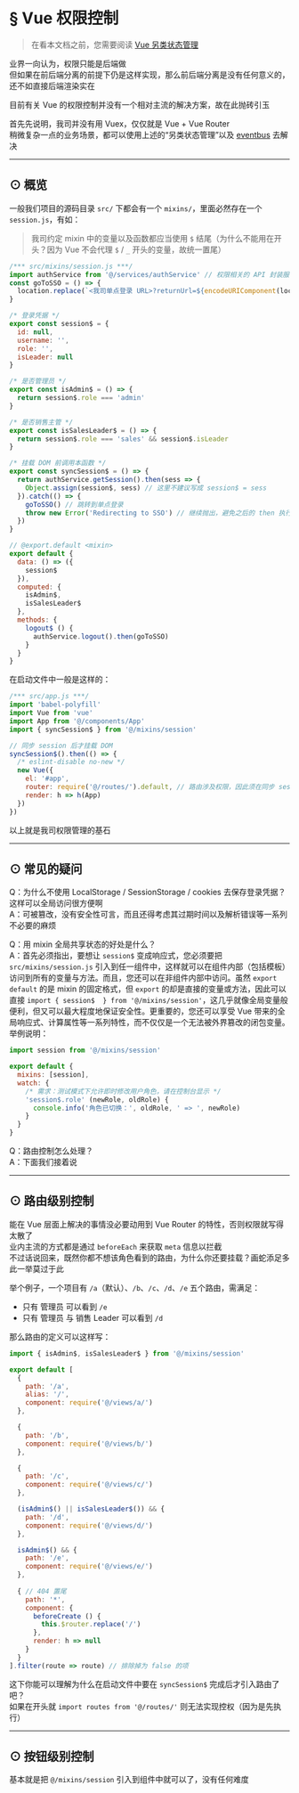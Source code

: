 # § Vue 权限控制

> 在看本文档之前，您需要阅读 [Vue 另类状态管理](https://github.com/kenberkeley/vue-state-management-alternative)

业界一向认为，权限只能是后端做  
但如果在前后端分离的前提下仍是这样实现，那么前后端分离是没有任何意义的，还不如直接后端渲染实在

目前有关 Vue 的权限控制并没有一个相对主流的解决方案，故在此抛砖引玉

首先先说明，我司并没有用 Vuex，仅仅就是 Vue + Vue Router  
稍微复杂一点的业务场景，都可以使用上述的“另类状态管理”以及 [eventbus](https://cn.vuejs.org/v2/guide/components.html#非父子组件的通信) 去解决 

***

## ⊙ 概览

一般我们项目的源码目录 `src/` 下都会有一个 `mixins/`，里面必然存在一个 `session.js`，有如：

> 我司约定 mixin 中的变量以及函数都应当使用 `$` 结尾（为什么不能用在开头？因为 Vue 不会代理 `$` / `_` 开头的变量，故统一置尾）

```js
/*** src/mixins/session.js ***/
import authService from '@/services/authService' // 权限相关的 API 封装服务
const goToSSO = () => {
  location.replace(`<我司单点登录 URL>?returnUrl=${encodeURIComponent(location.href)}`)
}

/* 登录凭据 */
export const session$ = {
  id: null,
  username: '',
  role: '',
  isLeader: null
}

/* 是否管理员 */
export const isAdmin$ = () => {
  return session$.role === 'admin'
}

/* 是否销售主管 */
export const isSalesLeader$ = () => {
  return session$.role === 'sales' && session$.isLeader
}

/* 挂载 DOM 前调用本函数 */
export const syncSession$ = () => {
  return authService.getSession().then(sess => {
    Object.assign(session$, sess) // 这里不建议写成 session$ = sess
  }).catch(() => {
    goToSSO() // 跳转到单点登录
    throw new Error('Redirecting to SSO') // 继续抛出，避免之后的 then 执行挂载 DOM
  })
}

// @export.default <mixin>
export default {
  data: () => ({
    session$
  }),
  computed: {
    isAdmin$,
    isSalesLeader$
  },
  methods: {
    logout$ () {
      authService.logout().then(goToSSO)
    }
  }
}
``` 

在启动文件中一般是这样的：

```js
/*** src/app.js ***/
import 'babel-polyfill'
import Vue from 'vue'
import App from '@/components/App'
import { syncSession$ } from '@/mixins/session'

// 同步 session 后才挂载 DOM
syncSession$().then(() => {
  /* eslint-disable no-new */
  new Vue({
    el: '#app',
    router: require('@/routes/').default, // 路由涉及权限，因此须在同步 session 后才执行
    render: h => h(App)
  })
})
```

以上就是我司权限管理的基石

***

## ⊙ 常见的疑问

Q：为什么不使用 LocalStorage / SessionStorage / cookies 去保存登录凭据？这样可以全局访问很方便啊  
A：可被篡改，没有安全性可言，而且还得考虑其过期时间以及解析错误等一系列不必要的麻烦

Q：用 mixin 全局共享状态的好处是什么？  
A：首先必须指出，要想让 `session$` 变成响应式，您必须要把 `src/mixins/session.js` 引入到任一组件中，这样就可以在组件内部（包括模板）访问到所有的变量与方法。而且，您还可以在非组件内部中访问。虽然 `export default` 的是 mixin 的固定格式，但 `export` 的却是直接的变量或方法，因此可以直接 `import { session$  } from '@/mixins/session'`，这几乎就像全局变量般便利，但又可以最大程度地保证安全性。更重要的，您还可以享受 Vue 带来的全局响应式、计算属性等一系列特性，而不仅仅是一个无法被外界篡改的闭包变量。举例说明：

```js
import session from '@/mixins/session'

export default {
  mixins: [session],
  watch: {
    /* 需求：测试模式下允许即时修改用户角色，请在控制台显示 */
    'session$.role' (newRole, oldRole) {
      console.info('角色已切换：', oldRole, ' => ', newRole)
    }
  }
}
```

Q：路由控制怎么处理？  
A：下面我们接着说

***

## ⊙ 路由级别控制

能在 Vue 层面上解决的事情没必要动用到 Vue Router 的特性，否则权限就写得太散了  
业内主流的方式都是通过 `beforeEach` 来获取 `meta` 信息以拦截  
不过话说回来，既然你都不想该角色看到的路由，为什么你还要挂载？画蛇添足多此一举莫过于此

举个例子，一个项目有 `/a`（默认）、`/b`、`/c`、`/d`、`/e` 五个路由，需满足：  
* 只有 管理员 可以看到 `/e`  
* 只有 管理员 与 销售 Leader 可以看到 `/d`

那么路由的定义可以这样写：

```js
import { isAdmin$, isSalesLeader$ } from '@/mixins/session'

export default [
  {
    path: '/a',
    alias: '/',
    component: require('@/views/a/')
  },

  {
    path: '/b',
    component: require('@/views/b/')
  },

  {
    path: '/c',
    component: require('@/views/c/')
  },

  (isAdmin$() || isSalesLeader$()) && {
    path: '/d',
    component: require('@/views/d/')
  },

  isAdmin$() && {
    path: '/e',
    component: require('@/views/e/')
  },
  
  { // 404 置尾
    path: '*',
    component: {
      beforeCreate () {
        this.$router.replace('/')
      },
      render: h => null
    }
  }
].filter(route => route) // 排除掉为 false 的项
```

这下你能可以理解为什么在启动文件中要在 `syncSession$` 完成后才引入路由了吧？  
如果在开头就 `import routes from '@/routes/'` 则无法实现控权（因为是先执行）

***

## ⊙ 按钮级别控制

基本就是把 `@/mixins/session` 引入到组件中就可以了，没有任何难度
